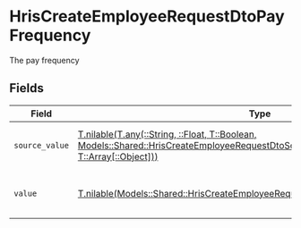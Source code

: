 # HrisCreateEmployeeRequestDtoPayFrequency

The pay frequency


## Fields

| Field                                                                                                                                                                                                                  | Type                                                                                                                                                                                                                   | Required                                                                                                                                                                                                               | Description                                                                                                                                                                                                            | Example                                                                                                                                                                                                                |
| ---------------------------------------------------------------------------------------------------------------------------------------------------------------------------------------------------------------------- | ---------------------------------------------------------------------------------------------------------------------------------------------------------------------------------------------------------------------- | ---------------------------------------------------------------------------------------------------------------------------------------------------------------------------------------------------------------------- | ---------------------------------------------------------------------------------------------------------------------------------------------------------------------------------------------------------------------- | ---------------------------------------------------------------------------------------------------------------------------------------------------------------------------------------------------------------------- |
| `source_value`                                                                                                                                                                                                         | [T.nilable(T.any(::String, ::Float, T::Boolean, Models::Shared::HrisCreateEmployeeRequestDtoSchemasEmployment4, T::Array[::Object]))](../../models/shared/hriscreateemployeerequestdtoschemasemploymentsourcevalue.md) | :heavy_minus_sign:                                                                                                                                                                                                     | The source value of the pay frequency.                                                                                                                                                                                 | Hourly                                                                                                                                                                                                                 |
| `value`                                                                                                                                                                                                                | [T.nilable(Models::Shared::HrisCreateEmployeeRequestDtoSchemasEmploymentValue)](../../models/shared/hriscreateemployeerequestdtoschemasemploymentvalue.md)                                                             | :heavy_minus_sign:                                                                                                                                                                                                     | The pay frequency of the job postings.                                                                                                                                                                                 | hourly                                                                                                                                                                                                                 |